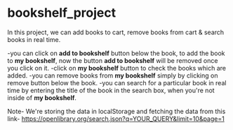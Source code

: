 # bookshelf_project
In this project, we can add books to cart, remove books from cart & search books in real time.

-you can click on **add to bookshelf** button below the book, to add the book to **my bookshelf**, now the button **add to bookshelf** will be removed once you click on it.
-click on **my bookshelf** button to check the books which are added.
-you can remove books from **my bookshelf** simply by clicking on remove button below the book.
-you can search for a particular book in real time by entering the title of the book in the search box, when you're not inside of **my bookshelf**.

Note- 
We're storing the data in localStorage and fetching the data from this link- https://openlibrary.org/search.json?q=YOUR_QUERY&limit=10&page=1
